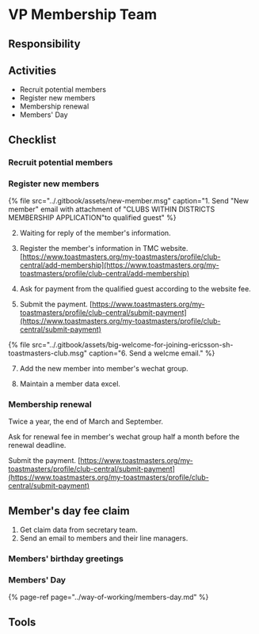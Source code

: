 # VP Membership Team

## Responsibility 

## Activities

* Recruit potential members 
* Register new members 
* Membership renewal
* Members' Day  

## Checklist

### Recruit potential members 

### Register new members 

{% file src="../.gitbook/assets/new-member.msg" caption="1. Send \"New member\" email with attachment of \"CLUBS WITHIN DISTRICTS MEMBERSHIP APPLICATION\"to qualified guest" %}

2. Waiting for reply of the member's information.

3. Register the member's information in TMC website. [https://www.toastmasters.org/my-toastmasters/profile/club-central/add-membership](https://www.toastmasters.org/my-toastmasters/profile/club-central/add-membership)

4. Ask for payment from the qualified guest according to the website fee. 

5. Submit the payment. [https://www.toastmasters.org/my-toastmasters/profile/club-central/submit-payment](https://www.toastmasters.org/my-toastmasters/profile/club-central/submit-payment)

{% file src="../.gitbook/assets/big-welcome-for-joining-ericsson-sh-toastmasters-club.msg" caption="6. Send a welcme email." %}

7. Add the new member into member's wechat group.

8. Maintain a member data excel.

### Membership renewal 

Twice a year, the end of March and September.

Ask for renewal fee in member's wechat group half a month before the renewal deadline.

Submit the payment. [https://www.toastmasters.org/my-toastmasters/profile/club-central/submit-payment](https://www.toastmasters.org/my-toastmasters/profile/club-central/submit-payment)

## Member's day fee claim

1. Get claim data from secretary team.
2. Send an email to members and their line managers.

### Members' birthday greetings  

### Members' Day

{% page-ref page="../way-of-working/members-day.md" %}

## Tools

